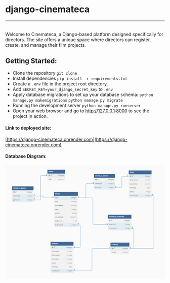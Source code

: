 # django-cinemateca
_________________________________________

######
Welcome to Cinemateca, a Django-based platform designed specifically for directors. The site offers a unique space where directors can register, create, and manage their film projects.

## Getting Started:

* Clone the repository
`git clone `
* Install dependencies
`pip install -r requirements.txt`
* Create a `.env` file in the project root directory.
* Add `SECRET_KEY=your_django_secret_key` to `.env`
* Apply database migrations to set up your database schema: 
`python manage.py makemigrations`
`python manage.py migrate`
* Running the development server `python manage.py runserver`
* Open your web browser and go to http://127.0.0.1:8000 to see the project in action.

#### Link to deployed site:
[https://django-cinemateca.onrender.com](https://django-cinemateca.onrender.com)

#### Database Diagram:
![Database Diagram](static/pics/Cinemateca_database_diagram.png)
